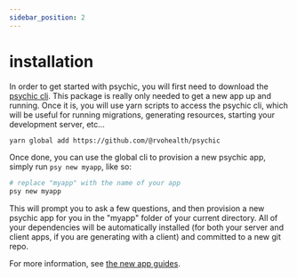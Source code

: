```yaml
---
sidebar_position: 2
---
```


# installation

In order to get started with psychic, you will first need to download the&nbsp;
[psychic cli](https://github.com/rvohealth/psychic-cli"). This package is
really only needed to get a new app up and running. Once it is, you will use yarn scripts to
access the psychic cli, which will be useful for running migrations, generating resources,
starting your development server, etc...

```bash
yarn global add https://github.com/@rvohealth/psychic
```

Once done, you can use the global cli to provision a new psychic app, simply run `psy new myapp`, like so:

```bash
# replace "myapp" with the name of your app
psy new myapp
```

This will prompt you to ask a few questions, and then provision a new psychic app for you in the "myapp" folder of your current directory. All of your dependencies will be automatically installed (for both your server and client apps, if you are generating with a client) and committed to a new git repo.

For more information, see [the new app guides](/docs/getting-started/new-app).
